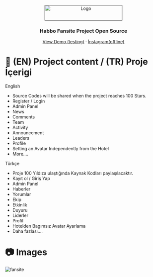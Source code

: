 <div align="center">
  <a href="">
    <img src="https://github.com/jason-liu22/netflix-clone-react-typescript/assets/37045060/ab7f2853-e585-4382-b3ef-2000156089b4" alt="Logo" width="250" height="50">
  </a>

  <h3 align="center">Habbo Fansite Project Open Source</h3>

  <p align="center">
    <a href="#">View Demo (testing)</a>
    ·
    <a href="#">İnstagram(offline)</a>
  </p>
</div>


# 📝 (EN) Project content / (TR) Proje İçerigi 

English
- Source Codes will be shared when the project reaches 100 Stars.
- Register / Login
- Admin Panel
- News
- Comments
- Team
- Activity
- Announcement
- Leaders
- Profile
- Setting an Avatar Independently from the Hotel
- More....

Türkçe
- Proje 100 Yıldıza ulaştığında Kaynak Kodları paylaşılacaktır.
- Kayıt ol / Giriş Yap
- Admin Panel
- Haberler
- Yorumlar
- Ekip 
- Etkinlik
- Duyuru
- Liderler 
- Profil
- Hotelden Bagımsız Avatar Ayarlama
- Daha fazlası....

# 📷 Images

![fansite](https://github.com/jason-liu22/netflix-clone-react-typescript/assets/37045060/b0509ec8-8cce-4a33-b68d-cdded2893142)
